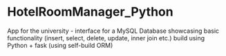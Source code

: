 # HotelRoomManager_Python

App for the university - interface for a MySQL Database showcasing basic functionality (insert, select, delete, update, inner join etc.) build using Python + fask (using self-build ORM)
